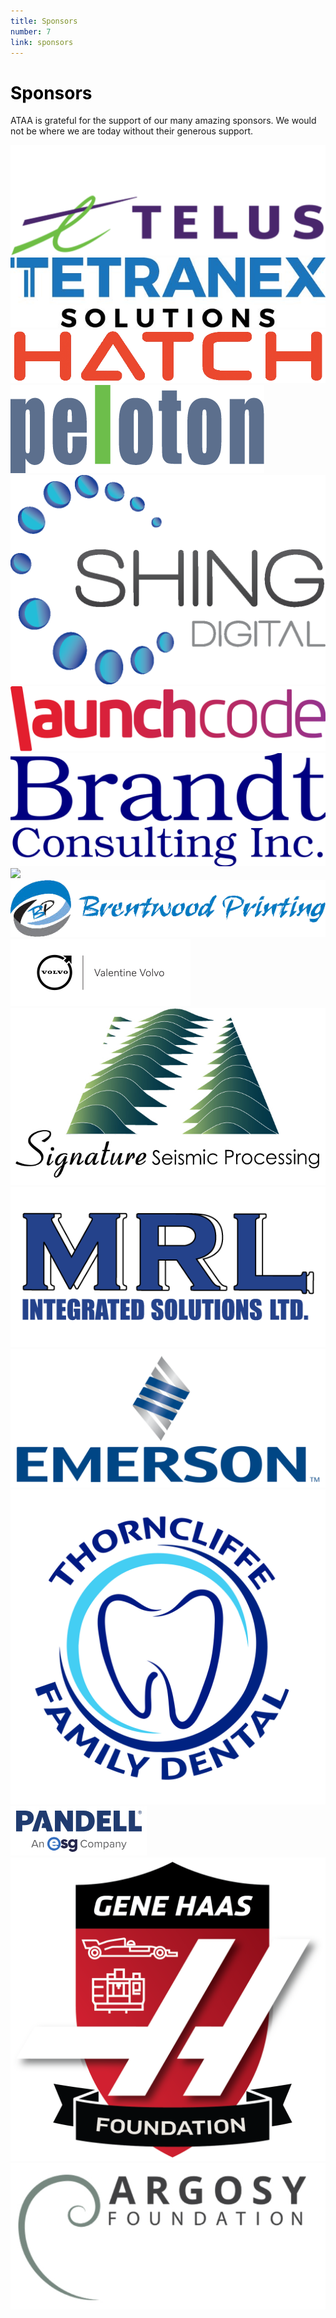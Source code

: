 ```yaml
---
title: Sponsors
number: 7
link: sponsors
---
```

<div class="container" style="padding: 0px">
	<div class="row">
		<div class="col-12">
			<h1 style="color: black">Sponsors</h1>
			<p>ATAA is grateful for the support of our many amazing sponsors. We would not be where we are today without their generous support.</p>
		</div>
	</div>
	<div class="row align-items-center" id="sponsor-rows">
		<div class="col-4 col-md-4 col-lg-4" id="sponsor-cols">
			<a href="https://www.telus.com/en/"><img class="img-fluid" src="/resources/img/sponsors/telus.png"></a>
		</div>
		<div class="col-4 col-md-4 col-lg-4" id="sponsor-cols">
			<a href="https://www.tetranex.com/"><img class="img-fluid" src="/resources/img/sponsors/tetranex.jpg"></a>
		</div>
		<div class="col-4 col-md-4 col-lg-4" id="sponsor-cols">
			<a href="https://www.hatch.com/"><img class="img-fluid" src="/resources/img/sponsors/hatch.png"></a>
		</div>
		<div class="col-3 col-md-3 col-lg-3" id="sponsor-cols">
			<a href="https://www.peloton.com/"><img class="img-fluid" src="/resources/img/sponsors/peloton.png"></a>
		</div>
		<div class="col-3 col-md-3 col-lg-3" id="sponsor-cols">
			<a href="https://www.shingdigital.com/"><img class="img-fluid" src="/resources/img/sponsors/shing.png"></a>
		</div>
		<div class="col-3 col-md-3 col-lg-3" id="sponsor-cols">
			<a href="https://lc.dev/"><img class="img-fluid" src="/resources/img/sponsors/launchcode.svg"></a>
		</div>
		<div class="col-3 col-md-3 col-lg-3" id="sponsor-cols">
			<img class="img-fluid" src="/resources/img/sponsors/brandt.svg">
		</div>
		<div class="col-3 col-md-3 col-lg-3" id="sponsor-cols">
			<a href="https://www.surerus-murphy.com/"><img class="img-fluid" src="/resources/img/sponsors/surerus-murphy.png"></a>
		</div>
		<div class="col-3 col-md-3 col-lg-3" id="sponsor-cols">
			<a href="https://brentwoodprinting.com/"><img class="img-fluid" src="/resources/img/sponsors/brentwood.png"></a>
		</div>
		<div class="col-3 col-md-3 col-lg-3" id="sponsor-cols">
			<a href="https://www.valentinevolvo.com/"><img class="img-fluid" src="/resources/img/sponsors/valentine-volvo.svg"></a>
		</div>
		<div class="col-4 col-md-4 col-lg-4" id="sponsor-cols">
			<a href="https://www.signatureseismic.com/"><img class="img-fluid" src="/resources/img/sponsors/signature-seismic.jpg"></a>
		</div>
		<div class="col-4 col-md-4 col-lg-4" id="sponsor-cols">
			<a href="https://www.mrlsolutions.com/"><img class="img-fluid" src="/resources/img/sponsors/mrl.png"></a>
		</div>
		<div class="col-4 col-md-4 col-lg-4" id="sponsor-cols">
			<a href="https://www.emerson.com/en-us/global"><img class="img-fluid" src="/resources/img/sponsors/emerson.png"></a>
		</div>
		<div class="col-4 col-md-4 col-lg-4" id="sponsor-cols">
			<a href="https://www.thorncliffefamilydental.com/"><img class="img-fluid" src="/resources/img/sponsors/tfd.jpg"></a>
		</div>
		<div class="col-4 col-md-4 col-lg-4" id="sponsor-cols">
			<a href="https://www.pandell.com/"><img class="img-fluid" src="/resources/img/sponsors/pandell.jpg"></a>
		</div>
		<div class="col-4 col-md-4 col-lg-4" id="sponsor-cols">
			<a href="https://ghaasfoundation.org"><img class="img-fluid" src="/resources/img/sponsors/gene-haas.png"></a>
		</div>
		<div class="col-4 col-md-4 col-lg-4" id="sponsor-cols">
			<a href="https://www.argosyfnd.org/"><img class="img-fluid" src="/resources/img/sponsors/argosy-foundation.jpg"></a>
		</div>
	</div>
</div>